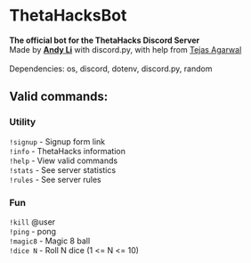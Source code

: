 # ThetaHacksBot

**The official bot for the ThetaHacks Discord Server**<br>
Made by **[Andy Li](https://github.com/andyli23)** with discord.py, with help from [Tejas Agarwal](https://github.com/tejasag)<br><br>
Dependencies: os, discord, dotenv, discord.py, random

## Valid commands:

### Utility<br>
`!signup` - Signup form link<br>
`!info` - ThetaHacks information<br>
`!help` - View valid commands<br>
`!stats` - See server statistics<br>
`!rules` - See server rules<br>

### Fun<br>
`!kill` @user<br>
`!ping` - pong<br>
`!magic8` - Magic 8 ball<br>
`!dice N` - Roll N dice (1 <= N <= 10)<br>
